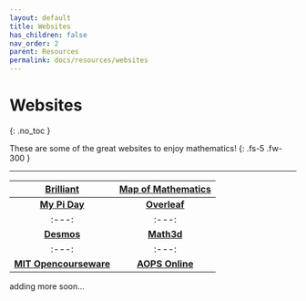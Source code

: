 ```yaml
---
layout: default
title: Websites
has_children: false
nav_order: 2
parent: Resources
permalink: docs/resources/websites
---
```


# Websites
{: .no_toc }

These are some of the great websites to enjoy mathematics!
{: .fs-5 .fw-300 }

---

| [Brilliant](https://brilliant.org) | [Map of Mathematics](https://mathmap.quantamagazine.org/map/) |
| :---: | :---: |
| [**My Pi Day**](https://mypiday.com) | [**Overleaf**](https://www.overleaf.com) |
| :---: | :---: |
| [**Desmos**](https://desmos.com) | [**Math3d**](https://math3d.org) |
| :---: | :---: |
| [**MIT Opencourseware**](https://ocw.mit.edu/courses/mathematics) | [**AOPS Online**](https://artofproblemsolving.com/community/c13_contests) |

adding more soon...
